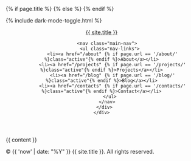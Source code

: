 ---
---

<!DOCTYPE html>
<html lang="en">
<head>
  <meta charset="UTF-8">
  <meta name="viewport" content="width=device-width, initial-scale=1.0">
  
  <!-- SEO and privacy meta tags -->
  <meta name="robots" content="index, follow">
  <meta name="googlebot" content="index, follow">
  <meta name="referrer" content="no-referrer">
  <meta http-equiv="Permissions-Policy" content="interest-cohort=()">
  
  {% if page.title %}
    <title>{{ page.title }} | {{ site.title }}</title>
  {% else %}
    <title>{{ site.title }}</title>
  {% endif %}
  
  <!-- Favicon -->
  <link rel="icon" href="{{ '/assets/img/favicon.png' | relative_url }}">
  
  <!-- Styles -->
  <link rel="stylesheet" href="{{ '/assets/css/main.css' | relative_url }}">
  
  <!-- Dark mode toggle -->
  {% include dark-mode-toggle.html %}
</head>
<body class="page">
  <header class="site-header">
    <div class="container">
      <div class="header-content">
        <a href="/" class="site-title">{{ site.title }}</a>
        
        <nav class="main-nav">
          <ul class="nav-links">
            <li><a href="/about" {% if page.url == '/about/' %}class="active"{% endif %}>About</a></li>
            <li><a href="/projects" {% if page.url == '/projects/' %}class="active"{% endif %}>Projects</a></li>
            <li><a href="/blog" {% if page.url == '/blog/' %}class="active"{% endif %}>Blog</a></li>
            <li><a href="/contacts" {% if page.url == '/contacts/' %}class="active"{% endif %}>Contact</a></li>
          </ul>
        </nav>
      </div>
    </div>
  </header>

  <main class="site-content">
    {{ content }}
  </main>

  <footer class="site-footer">
    <div class="container">
      <p>&copy; {{ 'now' | date: "%Y" }} {{ site.title }}. All rights reserved.</p>
    </div>
  </footer>
  
  <!-- JavaScript modules -->
  <script type="module" src="{{ '/assets/js/main.js' | relative_url }}"></script>
</body>
</html>
